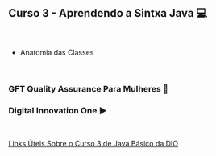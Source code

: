 ## Curso 3 - Aprendendo a Sintxa Java  💻
<br/>   

- Anatomia das Classes   

<br/>
  
  <h3>GFT Quality Assurance Para Mulheres 👩 </h3>  
  <h3>Digital Innovation One ▶️ </h3>

  <br/>

  [Links Úteis Sobre o Curso 3 de Java Básico da DIO](https://github.com/danielle-victoria/Cursos-sobre-Java/tree/main/Curso%203%20-%20Aprendendo%20a%20Sintaxe%20Java)
 
